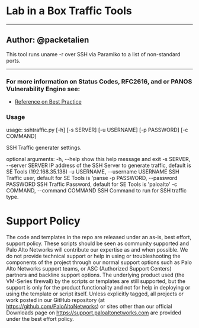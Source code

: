 # Lab in a Box Traffic Tools

---
Author: @packetalien  
---

This tool runs uname -r over SSH via Paramiko to a list of non-standard ports.

---

### For more information on Status Codes, RFC2616, and or PANOS Vulnerability Engine see:

* [Reference on Best Practice](https://docs.paloaltonetworks.com/pan-os/8-0/pan-os-admin/threat-prevention/best-practices-for-securing-your-network-from-layer-4-and-layer-7-evasions)

### Usage

usage: sshtraffic.py [-h] [-s SERVER] [-u USERNAME] [-p PASSWORD] [-c COMMAND]

SSH Traffic generater settings.

optional arguments:
  -h, --help            show this help message and exit
  -s SERVER, --server SERVER
                        IP address of the SSH Server to generate traffic,
                        default is SE Tools (192.168.35.138)
  -u USERNAME, --username USERNAME
                        SSH Traffic user, default for SE Tools is 'panse
  -p PASSWORD, --password PASSWORD
                        SSH Traffic Password, default for SE Tools is
                        'paloalto'
  -c COMMAND, --command COMMAND
                        SSH Command to run for SSH traffic type.

# Support Policy
The code and templates in the repo are released under an as-is, best effort, support policy. These scripts should be seen as community supported and Palo Alto Networks will contribute our expertise as and when possible. We do not provide technical support or help in using or troubleshooting the components of the project through our normal support options such as Palo Alto Networks support teams, or ASC (Authorized Support Centers) partners and backline support options. The underlying product used (the VM-Series firewall) by the scripts or templates are still supported, but the support is only for the product functionality and not for help in deploying or using the template or script itself. Unless explicitly tagged, all projects or work posted in our GitHub repository (at https://github.com/PaloAltoNetworks) or sites other than our official Downloads page on https://support.paloaltonetworks.com are provided under the best effort policy.

